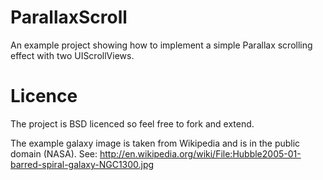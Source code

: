ParallaxScroll
==============

An example project showing how to implement a simple Parallax scrolling effect with two UIScrollViews. 

Licence
=======
The project is BSD licenced so feel free to fork and extend.

The example galaxy image is taken from Wikipedia and is in the public domain (NASA). See: http://en.wikipedia.org/wiki/File:Hubble2005-01-barred-spiral-galaxy-NGC1300.jpg
